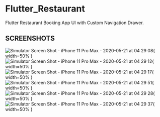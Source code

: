 # Flutter_Restaurant

Flutter Restaurant Booking App UI with Custom Navigation Drawer.



## SCREENSHOTS

![Simulator Screen Shot - iPhone 11 Pro Max - 2020-05-21 at 04 29 08](https://user-images.githubusercontent.com/44673128/98448021-3b8a8980-214f-11eb-8c0b-e9ebc52b7938.png){ width=50% }
![Simulator Screen Shot - iPhone 11 Pro Max - 2020-05-21 at 04 29 12](https://user-images.githubusercontent.com/44673128/98448024-3fb6a700-214f-11eb-9989-ac602a737d4d.png){ width=50% }
![Simulator Screen Shot - iPhone 11 Pro Max - 2020-05-21 at 04 29 17](https://user-images.githubusercontent.com/44673128/98448027-42190100-214f-11eb-944d-9159e9f47575.png){ width=50% }
![Simulator Screen Shot - iPhone 11 Pro Max - 2020-05-21 at 04 29 51](https://user-images.githubusercontent.com/44673128/98448035-4d6c2c80-214f-11eb-85cb-5db194e2aeb3.png){ width=50% }
![Simulator Screen Shot - iPhone 11 Pro Max - 2020-05-21 at 04 29 28](https://user-images.githubusercontent.com/44673128/98448028-45ac8800-214f-11eb-93d1-fe2353159a70.png){ width=50% }
![Simulator Screen Shot - iPhone 11 Pro Max - 2020-05-21 at 04 29 37](https://user-images.githubusercontent.com/44673128/98448034-4b09d280-214f-11eb-9820-f7c98e79a7fe.png){ width=50% }


